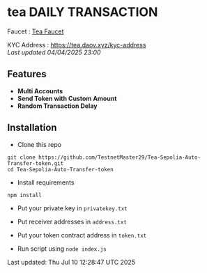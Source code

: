 # tea DAILY TRANSACTION

Faucet : <a href="https://faucet-sepolia.tea.xyz/">Tea Faucet</a> <br>

KYC Address : https://tea.daov.xyz/kyc-address <br>
_Last updated 04/04/2025 23:00_

## Features

- **Multi Accounts**
- **Send Token with Custom Amount**
- **Random Transaction Delay**

## Installation

- Clone this repo

```
git clone https://github.com/TestnetMaster29/Tea-Sepolia-Auto-Transfer-token.git
cd Tea-Sepolia-Auto-Transfer-token
```

- Install requirements

```
npm install
```

- Put your private key in `privatekey.txt`

- Put receiver addresses in `address.txt`

- Put your token contract address in `token.txt` 

- Run script using `node index.js`

Last updated: Thu Jul 10 12:28:47 UTC 2025
